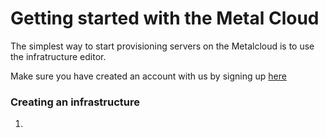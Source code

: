 # Getting started with the Metal Cloud

The simplest way to start provisioning servers on the Metalcloud is to use the infratructure editor.

Make sure you have created an account with us by signing up [here](http://bigstep.com)

### Creating an infrastructure

1. 
